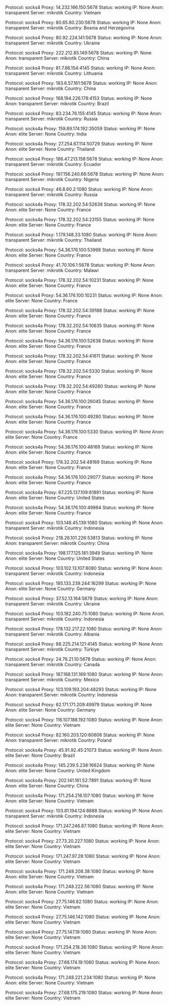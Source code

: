 Protocol: socks4
Proxy: 14.232.166.150:5678
Status: working
IP: None
Anon: transparent
Server: mikrotik
Country: Vietnam

Protocol: socks4
Proxy: 80.65.80.230:5678
Status: working
IP: None
Anon: transparent
Server: mikrotik
Country: Bosnia and Herzegovina

Protocol: socks4
Proxy: 80.92.224.141:5678
Status: working
IP: None
Anon: transparent
Server: mikrotik
Country: Ukraine

Protocol: socks4
Proxy: 222.212.85.149:5678
Status: working
IP: None
Anon: transparent
Server: mikrotik
Country: China

Protocol: socks4
Proxy: 81.7.86.154:4145
Status: working
IP: None
Anon: transparent
Server: mikrotik
Country: Lithuania

Protocol: socks4
Proxy: 183.6.57.161:5678
Status: working
IP: None
Anon: transparent
Server: mikrotik
Country: China

Protocol: socks4
Proxy: 168.194.226.178:4153
Status: working
IP: None
Anon: transparent
Server: mikrotik
Country: Brazil

Protocol: socks4
Proxy: 83.234.76.155:4145
Status: working
IP: None
Anon: transparent
Server: mikrotik
Country: Russia

Protocol: socks4a
Proxy: 159.89.174.192:35059
Status: working
IP: None
Anon: elite
Server: None
Country: India

Protocol: socks4a
Proxy: 27.254.67.114:50729
Status: working
IP: None
Anon: elite
Server: None
Country: Thailand

Protocol: socks4
Proxy: 186.47.213.158:5678
Status: working
IP: None
Anon: transparent
Server: mikrotik
Country: Ecuador

Protocol: socks4
Proxy: 197.156.240.66:5678
Status: working
IP: None
Anon: transparent
Server: mikrotik
Country: Nigeria

Protocol: socks4
Proxy: 46.8.60.2:1080
Status: working
IP: None
Anon: transparent
Server: mikrotik
Country: Russia

Protocol: socks4a
Proxy: 178.32.202.54:52638
Status: working
IP: None
Anon: elite
Server: None
Country: France

Protocol: socks4a
Proxy: 178.32.202.54:23155
Status: working
IP: None
Anon: elite
Server: None
Country: France

Protocol: socks4
Proxy: 1.179.148.33:1080
Status: working
IP: None
Anon: transparent
Server: mikrotik
Country: Thailand

Protocol: socks4a
Proxy: 54.36.176.100:53968
Status: working
IP: None
Anon: elite
Server: None
Country: France

Protocol: socks4
Proxy: 41.70.106.1:5678
Status: working
IP: None
Anon: transparent
Server: mikrotik
Country: Malawi

Protocol: socks4a
Proxy: 178.32.202.54:10231
Status: working
IP: None
Anon: elite
Server: None
Country: France

Protocol: socks4
Proxy: 54.36.176.100:10231
Status: working
IP: None
Anon: elite
Server: None
Country: France

Protocol: socks4a
Proxy: 178.32.202.54:39188
Status: working
IP: None
Anon: elite
Server: None
Country: France

Protocol: socks4a
Proxy: 178.32.202.54:10635
Status: working
IP: None
Anon: elite
Server: None
Country: France

Protocol: socks4a
Proxy: 54.36.176.100:52638
Status: working
IP: None
Anon: elite
Server: None
Country: France

Protocol: socks4a
Proxy: 178.32.202.54:41611
Status: working
IP: None
Anon: elite
Server: None
Country: France

Protocol: socks4a
Proxy: 178.32.202.54:5330
Status: working
IP: None
Anon: elite
Server: None
Country: France

Protocol: socks4a
Proxy: 178.32.202.54:49280
Status: working
IP: None
Anon: elite
Server: None
Country: France

Protocol: socks4a
Proxy: 54.36.176.100:26045
Status: working
IP: None
Anon: elite
Server: None
Country: France

Protocol: socks4a
Proxy: 54.36.176.100:49280
Status: working
IP: None
Anon: elite
Server: None
Country: France

Protocol: socks4a
Proxy: 54.36.176.100:5330
Status: working
IP: None
Anon: elite
Server: None
Country: France

Protocol: socks4a
Proxy: 54.36.176.100:48169
Status: working
IP: None
Anon: elite
Server: None
Country: France

Protocol: socks4
Proxy: 178.32.202.54:48169
Status: working
IP: None
Anon: elite
Server: None
Country: France

Protocol: socks4a
Proxy: 54.36.176.100:29077
Status: working
IP: None
Anon: elite
Server: None
Country: France

Protocol: socks4a
Proxy: 67.225.137.109:61891
Status: working
IP: None
Anon: elite
Server: None
Country: United States

Protocol: socks4a
Proxy: 54.36.176.100:49864
Status: working
IP: None
Anon: elite
Server: None
Country: France

Protocol: socks4
Proxy: 103.148.45.139:1080
Status: working
IP: None
Anon: transparent
Server: mikrotik
Country: Indonesia

Protocol: socks4
Proxy: 218.26.101.226:53813
Status: working
IP: None
Anon: transparent
Server: mikrotik
Country: China

Protocol: socks4a
Proxy: 198.177.125.181:3949
Status: working
IP: None
Anon: elite
Server: None
Country: United States

Protocol: socks4
Proxy: 103.102.13.107:8080
Status: working
IP: None
Anon: transparent
Server: mikrotik
Country: Indonesia

Protocol: socks4
Proxy: 185.133.239.244:16299
Status: working
IP: None
Anon: elite
Server: None
Country: Germany

Protocol: socks4
Proxy: 37.52.13.164:5678
Status: working
IP: None
Anon: transparent
Server: mikrotik
Country: Ukraine

Protocol: socks4
Proxy: 103.182.240.75:1080
Status: working
IP: None
Anon: transparent
Server: mikrotik
Country: Indonesia

Protocol: socks4
Proxy: 178.132.217.22:1080
Status: working
IP: None
Anon: transparent
Server: mikrotik
Country: Albania

Protocol: socks4
Proxy: 88.225.214.121:4145
Status: working
IP: None
Anon: transparent
Server: mikrotik
Country: Türkiye

Protocol: socks4
Proxy: 24.76.21.10:5678
Status: working
IP: None
Anon: transparent
Server: mikrotik
Country: Canada

Protocol: socks4
Proxy: 187.188.131.169:1080
Status: working
IP: None
Anon: transparent
Server: mikrotik
Country: Mexico

Protocol: socks4
Proxy: 103.109.193.204:48293
Status: working
IP: None
Anon: transparent
Server: mikrotik
Country: Indonesia

Protocol: socks4
Proxy: 62.171.171.209:49979
Status: working
IP: None
Anon: elite
Server: None
Country: Germany

Protocol: socks4
Proxy: 116.107.188.192:1080
Status: working
IP: None
Anon: elite
Server: None
Country: Vietnam

Protocol: socks4
Proxy: 82.160.203.120:60606
Status: working
IP: None
Anon: transparent
Server: mikrotik
Country: Poland

Protocol: socks4a
Proxy: 45.91.92.45:21073
Status: working
IP: None
Anon: elite
Server: None
Country: Brazil

Protocol: socks4a
Proxy: 145.239.5.238:16624
Status: working
IP: None
Anon: elite
Server: None
Country: United Kingdom

Protocol: socks4a
Proxy: 202.141.161.52:7891
Status: working
IP: None
Anon: elite
Server: None
Country: China

Protocol: socks4a
Proxy: 171.254.216.107:1080
Status: working
IP: None
Anon: elite
Server: None
Country: Vietnam

Protocol: socks4
Proxy: 103.81.194.124:8888
Status: working
IP: None
Anon: transparent
Server: mikrotik
Country: Indonesia

Protocol: socks4
Proxy: 171.247.246.87:1080
Status: working
IP: None
Anon: elite
Server: None
Country: Vietnam

Protocol: socks4
Proxy: 27.73.20.227:1080
Status: working
IP: None
Anon: elite
Server: None
Country: Vietnam

Protocol: socks4
Proxy: 171.247.97.28:1080
Status: working
IP: None
Anon: elite
Server: None
Country: Vietnam

Protocol: socks4a
Proxy: 171.248.208.38:1080
Status: working
IP: None
Anon: elite
Server: None
Country: Vietnam

Protocol: socks4a
Proxy: 171.248.222.56:1080
Status: working
IP: None
Anon: elite
Server: None
Country: Vietnam

Protocol: socks4
Proxy: 27.75.146.82:1080
Status: working
IP: None
Anon: elite
Server: None
Country: Vietnam

Protocol: socks4
Proxy: 27.75.146.142:1080
Status: working
IP: None
Anon: elite
Server: None
Country: Vietnam

Protocol: socks4
Proxy: 27.75.147.19:1080
Status: working
IP: None
Anon: elite
Server: None
Country: Vietnam

Protocol: socks4
Proxy: 171.254.218.36:1080
Status: working
IP: None
Anon: elite
Server: None
Country: Vietnam

Protocol: socks4a
Proxy: 27.68.174.19:1080
Status: working
IP: None
Anon: elite
Server: None
Country: Vietnam

Protocol: socks4a
Proxy: 171.248.221.234:1080
Status: working
IP: None
Anon: elite
Server: None
Country: Vietnam

Protocol: socks4a
Proxy: 27.68.175.219:1080
Status: working
IP: None
Anon: elite
Server: None
Country: Vietnam

